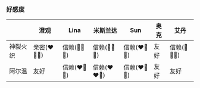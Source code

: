 ### 好感度

||澄观|Lina|米斯兰达|Sun|奥克|艾丹|
|---|---|---|---|---|---|---|
|神裂火织|亲密(❤️🤍🤍)|信赖(🤍🤍🤍)|信赖(🤍🤍🤍)|信赖(❤️🤍🤍)|友好|信赖(🤍🤍🤍)|
|阿尔温|友好|信赖(❤️🤍🤍)|信赖(❤️❤️🤍)|信赖(❤️🤍🤍)|友好|友好|